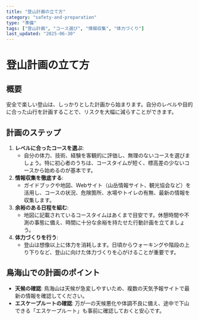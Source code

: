 ```yaml
---
title: "登山計画の立て方"
category: "safety-and-preparation"
type: "準備"
tags: ["登山計画", "コース選び", "情報収集", "体力づくり"]
last_updated: "2025-06-30"
---
```


# 登山計画の立て方

## 概要
安全で楽しい登山は、しっかりとした計画から始まります。自分のレベルや目的に合った山行を計画することで、リスクを大幅に減らすことができます。

## 計画のステップ
1.  **レベルに合ったコースを選ぶ**:
    - 自分の体力、技術、経験を客観的に評価し、無理のないコースを選びましょう。特に初心者のうちは、コースタイムが短く、標高差の少ないコースから始めるのが基本です。
2.  **情報収集を徹底する**:
    - ガイドブックや地図、Webサイト（山岳情報サイト、観光協会など）を活用し、コースの状況、危険箇所、水場やトイレの有無、最新の情報を収集します。
3.  **余裕のある日程を組む**:
    - 地図に記載されているコースタイムはあくまで目安です。休憩時間や不測の事態に備え、時間に十分な余裕を持たせた行動計画を立てましょう。
4.  **体力づくりを行う**:
    - 登山は想像以上に体力を消耗します。日頃からウォーキングや階段の上り下りなど、登山に向けた体力づくりを心がけることが重要です。

## 鳥海山での計画のポイント
- **天候の確認**: 鳥海山は天候が急変しやすいため、複数の天気予報サイトで最新の情報を確認してください。
- **エスケープルートの確認**: 万が一の天候悪化や体調不良に備え、途中で下山できる「エスケープルート」も事前に確認しておくと安心です。